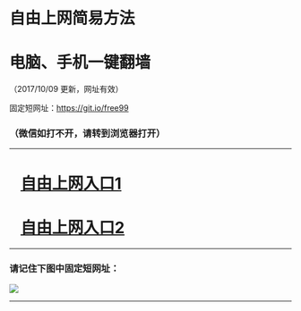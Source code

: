 ﻿# 自由上网简易方法

# 电脑、手机一键翻墙

（2017/10/09 更新，网址有效）

固定短网址：https://git.io/free99

### （微信如打不开，请转到浏览器打开）


***





# &nbsp;&nbsp; <a href="http://ft943426423.fwq-tz-1001.info/fwqtz01.html?t=100900131083 " target="_blank">自由上网入口1</a>
# &nbsp;&nbsp; <a href="http://ft66032310.fwq-tz-1002.info/fwqtz02.html?t=10090012854 " target="_blank">自由上网入口2</a>
***

### 请记住下图中固定短网址：

<img src="https://s3-us-west-2.amazonaws.com/fwq-1001/yjfq-20170905okok.png" /> 


***


